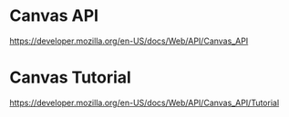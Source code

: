 # Canvas API

https://developer.mozilla.org/en-US/docs/Web/API/Canvas_API

# Canvas Tutorial

https://developer.mozilla.org/en-US/docs/Web/API/Canvas_API/Tutorial